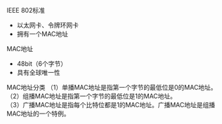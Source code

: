 IEEE 802标准
- 以太网卡、令牌环网卡
- 拥有一个MAC地址

MAC地址
- 48bit（6个字节）
- 具有全球唯一性

MAC地址分类
（1）单播MAC地址是指第一个字节的最低位是0的MAC地址。  
（2）组播MAC地址是指第一个字节的最低位是1的MAC地址。  
（3）广播MAC地址是指每个比特位都是1的MAC地址。广播MAC地址是组播MAC地址的一个特例。